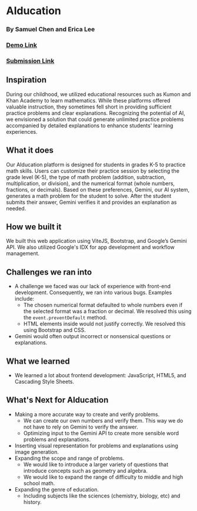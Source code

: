 # AIducation

### By Samuel Chen and Erica Lee

### [Demo Link](https://aiducation-59c85.web.app)

### [Submission Link](https://devpost.com/software/aiducation-3iupnh)

## Inspiration

During our childhood, we utilized educational resources such as Kumon and Khan Academy to learn mathematics. While these platforms offered valuable instruction, they sometimes fell short in providing sufficient practice problems and clear explanations. Recognizing the potential of AI, we envisioned a solution that could generate unlimited practice problems accompanied by detailed explanations to enhance students' learning experiences.

## What it does

Our AIducation platform is designed for students in grades K-5 to practice math skills. Users can customize their practice session by selecting the grade level (K-5), the type of math problem (addition, subtraction, multiplication, or division), and the numerical format (whole numbers, fractions, or decimals). Based on these preferences, Gemini, our AI system, generates a math problem for the student to solve. After the student submits their answer, Gemini verifies it and provides an explanation as needed.

## How we built it

We built this web application using ViteJS, Bootstrap, and Google’s Gemini API. We also utilized Google's IDX for app development and workflow management.

## Challenges we ran into

- A challenge we faced was our lack of experience with front-end development. Consequently, we ran into various bugs. Examples include:
    - The chosen numerical format defaulted to whole numbers even if the selected format was a fraction or decimal. We resolved this using the `event.preventDefault` method.
    - HTML elements inside would not justify correctly. We resolved this using Bootstrap and CSS.
- Gemini would often output incorrect or nonsensical questions or explanations.

## What we learned

- We learned a lot about frontend development: JavaScript, HTML5, and Cascading Style Sheets.

## What's Next for AIducation

- Making a more accurate way to create and verify problems.
    - We can create our own numbers and verify them. This way we do not have to rely on Gemini to verify the answer.
    - Optimizing input to the Gemini API to create more sensible word problems and explanations.
- Inserting visual representation for problems and explanations using image generation.
- Expanding the scope and range of problems.
    - We would like to introduce a larger variety of questions that introduce concepts such as geometry and algebra.
    - We would like to expand the range of difficulty to middle and high school math.
- Expanding the genre of education.
    - Including subjects like the sciences (chemistry, biology, etc) and history.